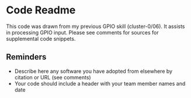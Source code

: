 # Code Readme

This code was drawn from my previous GPIO skill (cluster-0/06). It assists in processing GPIO input. Please see comments for sources for supplemental code snippets.

## Reminders
- Describe here any software you have adopted from elsewhere by citation or URL (see comments)
- Your code should include a header with your team member names and date
